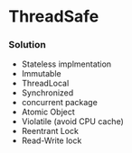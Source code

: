 # ThreadSafe

### Solution
- Stateless implmentation
- Immutable
- ThreadLocal
- Synchronized
- concurrent package
- Atomic Object
- Violatile (avoid CPU cache)
- Reentrant Lock
- Read-Write lock